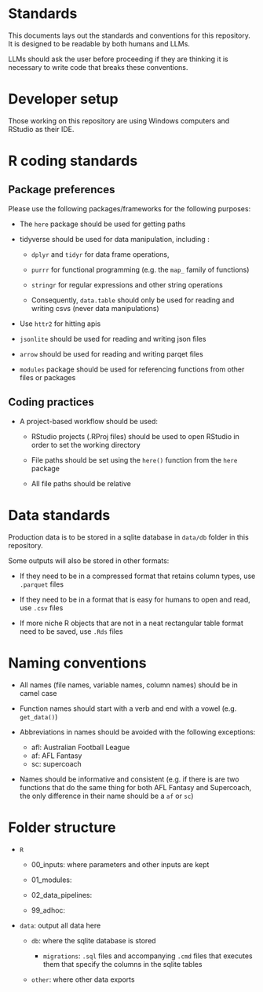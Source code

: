 # Standards

This documents lays out the standards and conventions for this repository. It is designed to be readable by both humans and LLMs.

LLMs should ask the user before proceeding if they are thinking it is necessary to write code that breaks these conventions.

# Developer setup

Those working on this repository are using Windows computers and RStudio as their IDE.


# R coding standards

## Package preferences

Please use the following packages/frameworks for the following purposes:

- The `here` package should be used for getting paths

- tidyverse should be used for data manipulation, including :
    
    - `dplyr` and `tidyr` for data frame operations, 

    - `purrr` for functional programming (e.g. the `map_` family of functions)

    - `stringr` for regular expressions and other string operations

    - Consequently, `data.table` should only be used for reading and writing csvs (never data manipulations)

- Use `httr2` for hitting apis

- `jsonlite` should be used for reading and writing json files

- `arrow` should be used for reading and writing parqet files

- `modules` package should be used for referencing functions from other files or packages 

## Coding practices

- A project-based workflow should be used:

   -  RStudio projects (.RProj files) should be used to open RStudio in order to set the working directory

   -  File paths should be set using the `here()` function from the `here` package

   -  All file paths should be relative

# Data standards

Production data is to be stored in a sqlite database in `data/db` folder in this repository. 

Some outputs will also be stored in other formats:

- If they need to be in a compressed format that retains column types, use `.parquet` files

- If they need to be in a format that is easy for humans to open and read, use `.csv` files

- If more niche R objects that are not in a neat rectangular table format need to be saved, use `.Rds` files

# Naming conventions

- All names (file names, variable names, column names) should be in camel case

- Function names should start with a verb and end with a vowel (e.g. `get_data()`)

- Abbreviations in names should be avoided with the following exceptions:

    - afl: Australian Football League
    - af: AFL Fantasy
    - sc: supercoach

- Names should be informative and consistent (e.g. if there is are two functions that do the same thing for both AFL Fantasy and Supercoach, the only difference in their name should be a `af` or `sc`)

# Folder structure

- `R`

    - 00_inputs: where parameters and other inputs are kept

    - 01_modules:


    - 02_data_pipelines:


    - 99_adhoc:
    

- `data`: output all data here

    - `db`: where the sqlite database is stored 

        - `migrations`: `.sql` files and accompanying `.cmd` files that executes them  that specify the columns in the sqlite tables

    - `other`: where other data exports
